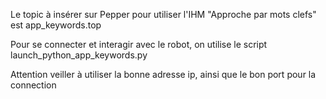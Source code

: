 Le topic à insérer sur Pepper pour utiliser l'IHM "Approche par mots clefs" est app_keywords.top

Pour se connecter et interagir avec le robot, on utilise le script launch_python_app_keywords.py 

Attention veiller à utiliser la bonne adresse ip, ainsi que le bon port pour la connection
